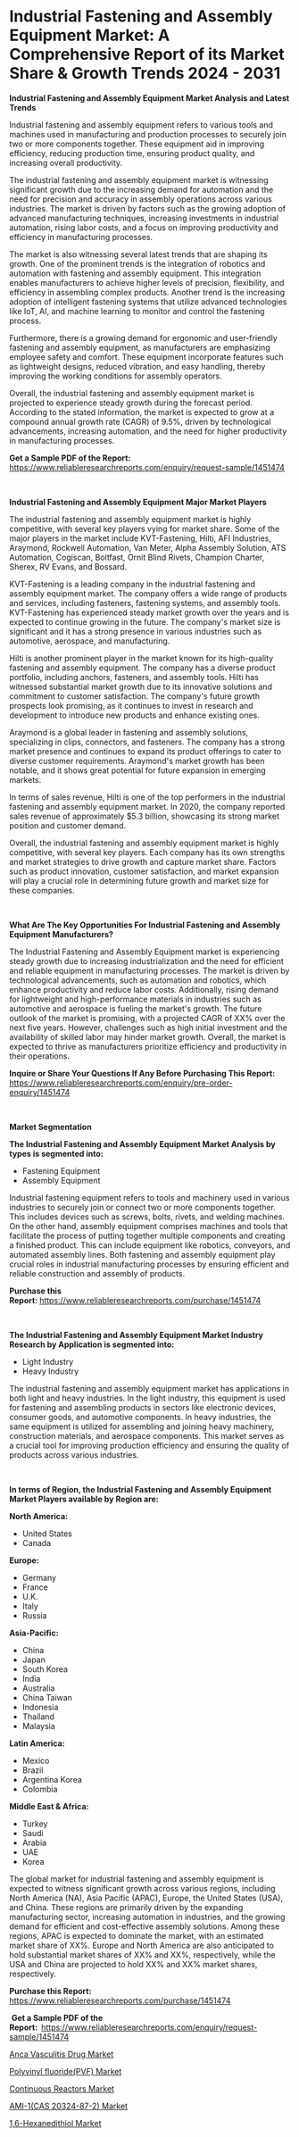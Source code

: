 <p><h1>Industrial Fastening and Assembly Equipment Market: A Comprehensive Report of its Market Share & Growth Trends 2024 - 2031</h1></p><p><strong>Industrial Fastening and Assembly Equipment Market Analysis and Latest Trends</strong></p>
<p><p>Industrial fastening and assembly equipment refers to various tools and machines used in manufacturing and production processes to securely join two or more components together. These equipment aid in improving efficiency, reducing production time, ensuring product quality, and increasing overall productivity.</p><p>The industrial fastening and assembly equipment market is witnessing significant growth due to the increasing demand for automation and the need for precision and accuracy in assembly operations across various industries. The market is driven by factors such as the growing adoption of advanced manufacturing techniques, increasing investments in industrial automation, rising labor costs, and a focus on improving productivity and efficiency in manufacturing processes.</p><p>The market is also witnessing several latest trends that are shaping its growth. One of the prominent trends is the integration of robotics and automation with fastening and assembly equipment. This integration enables manufacturers to achieve higher levels of precision, flexibility, and efficiency in assembling complex products. Another trend is the increasing adoption of intelligent fastening systems that utilize advanced technologies like IoT, AI, and machine learning to monitor and control the fastening process.</p><p>Furthermore, there is a growing demand for ergonomic and user-friendly fastening and assembly equipment, as manufacturers are emphasizing employee safety and comfort. These equipment incorporate features such as lightweight designs, reduced vibration, and easy handling, thereby improving the working conditions for assembly operators.</p><p>Overall, the industrial fastening and assembly equipment market is projected to experience steady growth during the forecast period. According to the stated information, the market is expected to grow at a compound annual growth rate (CAGR) of 9.5%, driven by technological advancements, increasing automation, and the need for higher productivity in manufacturing processes.</p></p>
<p><strong>Get a Sample PDF of the Report:&nbsp;</strong> <a href="https://www.reliableresearchreports.com/enquiry/request-sample/1451474">https://www.reliableresearchreports.com/enquiry/request-sample/1451474</a></p>
<p>&nbsp;</p>
<p><strong>Industrial Fastening and Assembly Equipment Major Market Players</strong></p>
<p><p>The industrial fastening and assembly equipment market is highly competitive, with several key players vying for market share. Some of the major players in the market include KVT-Fastening, Hilti, AFI Industries, Araymond, Rockwell Automation, Van Meter, Alpha Assembly Solution, ATS Automation, Cogiscan, Boltfast, Ornit Blind Rivets, Champion Charter, Sherex, RV Evans, and Bossard.</p><p>KVT-Fastening is a leading company in the industrial fastening and assembly equipment market. The company offers a wide range of products and services, including fasteners, fastening systems, and assembly tools. KVT-Fastening has experienced steady market growth over the years and is expected to continue growing in the future. The company's market size is significant and it has a strong presence in various industries such as automotive, aerospace, and manufacturing.</p><p>Hilti is another prominent player in the market known for its high-quality fastening and assembly equipment. The company has a diverse product portfolio, including anchors, fasteners, and assembly tools. Hilti has witnessed substantial market growth due to its innovative solutions and commitment to customer satisfaction. The company's future growth prospects look promising, as it continues to invest in research and development to introduce new products and enhance existing ones.</p><p>Araymond is a global leader in fastening and assembly solutions, specializing in clips, connectors, and fasteners. The company has a strong market presence and continues to expand its product offerings to cater to diverse customer requirements. Araymond's market growth has been notable, and it shows great potential for future expansion in emerging markets.</p><p>In terms of sales revenue, Hilti is one of the top performers in the industrial fastening and assembly equipment market. In 2020, the company reported sales revenue of approximately $5.3 billion, showcasing its strong market position and customer demand.</p><p>Overall, the industrial fastening and assembly equipment market is highly competitive, with several key players. Each company has its own strengths and market strategies to drive growth and capture market share. Factors such as product innovation, customer satisfaction, and market expansion will play a crucial role in determining future growth and market size for these companies.</p></p>
<p>&nbsp;</p>
<p><strong>What Are The Key Opportunities For Industrial Fastening and Assembly Equipment Manufacturers?</strong></p>
<p><p>The Industrial Fastening and Assembly Equipment market is experiencing steady growth due to increasing industrialization and the need for efficient and reliable equipment in manufacturing processes. The market is driven by technological advancements, such as automation and robotics, which enhance productivity and reduce labor costs. Additionally, rising demand for lightweight and high-performance materials in industries such as automotive and aerospace is fueling the market's growth. The future outlook of the market is promising, with a projected CAGR of XX% over the next five years. However, challenges such as high initial investment and the availability of skilled labor may hinder market growth. Overall, the market is expected to thrive as manufacturers prioritize efficiency and productivity in their operations.</p></p>
<p><strong>Inquire or Share Your Questions If Any Before Purchasing This Report:</strong> <a href="https://www.reliableresearchreports.com/enquiry/pre-order-enquiry/1451474">https://www.reliableresearchreports.com/enquiry/pre-order-enquiry/1451474</a></p>
<p>&nbsp;</p>
<p><strong>Market Segmentation</strong></p>
<p><strong>The Industrial Fastening and Assembly Equipment Market Analysis by types is segmented into:</strong></p>
<p><ul><li>Fastening Equipment</li><li>Assembly Equipment</li></ul></p>
<p><p>Industrial fastening equipment refers to tools and machinery used in various industries to securely join or connect two or more components together. This includes devices such as screws, bolts, rivets, and welding machines. On the other hand, assembly equipment comprises machines and tools that facilitate the process of putting together multiple components and creating a finished product. This can include equipment like robotics, conveyors, and automated assembly lines. Both fastening and assembly equipment play crucial roles in industrial manufacturing processes by ensuring efficient and reliable construction and assembly of products.</p></p>
<p><strong>Purchase this Report:&nbsp;</strong><a href="https://www.reliableresearchreports.com/purchase/1451474">https://www.reliableresearchreports.com/purchase/1451474</a></p>
<p>&nbsp;</p>
<p><strong>The Industrial Fastening and Assembly Equipment Market Industry Research by Application is segmented into:</strong></p>
<p><ul><li>Light Industry</li><li>Heavy Industry</li></ul></p>
<p><p>The industrial fastening and assembly equipment market has applications in both light and heavy industries. In the light industry, this equipment is used for fastening and assembling products in sectors like electronic devices, consumer goods, and automotive components. In heavy industries, the same equipment is utilized for assembling and joining heavy machinery, construction materials, and aerospace components. This market serves as a crucial tool for improving production efficiency and ensuring the quality of products across various industries.</p></p>
<p>&nbsp;</p>
<p><strong>In terms of Region, the Industrial Fastening and Assembly Equipment Market Players available by Region are:</strong></p>
<p>
    <p> <strong> North America: </strong>
        <ul>
            <li>United States</li>
            <li>Canada</li>
        </ul>
        </p> 
    <p> <strong> Europe: </strong>
        <ul>
            <li>Germany</li>
            <li>France</li>
            <li>U.K.</li>
            <li>Italy</li>
            <li>Russia</li>
        </ul>
        </p> 
    <p> <strong> Asia-Pacific: </strong>
        <ul>
            <li>China</li>
            <li>Japan</li>
            <li>South Korea</li>
            <li>India</li>
            <li>Australia</li>
            <li>China Taiwan</li>
            <li>Indonesia</li>
            <li>Thailand</li>
            <li>Malaysia</li>
        </ul>
        </p> 
    <p> <strong> Latin America: </strong>
        <ul>
            <li>Mexico</li>
            <li>Brazil</li>
            <li>Argentina Korea</li>
            <li>Colombia</li>
        </ul>
        </p> 
    <p> <strong> Middle East & Africa: </strong>
        <ul>
            <li>Turkey</li>
            <li>Saudi</li>
            <li>Arabia</li>
            <li>UAE</li>
            <li>Korea</li>
        </ul>
    </p>
    </p>
<p><p>The global market for industrial fastening and assembly equipment is expected to witness significant growth across various regions, including North America (NA), Asia Pacific (APAC), Europe, the United States (USA), and China. These regions are primarily driven by the expanding manufacturing sector, increasing automation in industries, and the growing demand for efficient and cost-effective assembly solutions. Among these regions, APAC is expected to dominate the market, with an estimated market share of XX%. Europe and North America are also anticipated to hold substantial market shares of XX% and XX%, respectively, while the USA and China are projected to hold XX% and XX% market shares, respectively.</p></p>
<p><strong>Purchase this Report: </strong><a href="https://www.reliableresearchreports.com/purchase/1451474">https://www.reliableresearchreports.com/purchase/1451474</a></p>
<p>&nbsp;<strong>Get a Sample PDF of the Report:&nbsp;&nbsp;</strong><a href="https://www.reliableresearchreports.com/enquiry/request-sample/1451474">https://www.reliableresearchreports.com/enquiry/request-sample/1451474</a></p>
<p><strong></strong></p>
<p><p><a href="https://medium.com/@jenniferwhite656/anca-vasculitis-drug-market-comprehensive-assessment-by-type-application-and-geography-9575c35ea307">Anca Vasculitis Drug Market</a></p><p><a href="https://medium.com/@jenniferwhite656/polyvinyl-fluoride-pvf-market-outlook-industry-overview-and-forecast-2024-to-2031-e94a22904ff3">Polyvinyl fluoride(PVF) Market</a></p><p><a href="https://medium.com/@jenniferwhite656/continuous-reactors-market-the-key-to-successful-business-strategy-forecast-till-2031-ea53f2d050c7">Continuous Reactors Market</a></p><p><a href="https://medium.com/@jenniferwhite656/ami-1-cas-20324-87-2-market-size-market-outlook-and-market-forecast-2024-to-2031-5feb7b1f5970">AMI-1(CAS 20324-87-2) Market</a></p><p><a href="https://medium.com/@jenniferwhite656/1-6-hexanedithiol-nbsp-market-focuses-on-market-share-size-and-projected-forecast-till-2031-da145e78d92b">1,6-Hexanedithiol Market</a></p></p>